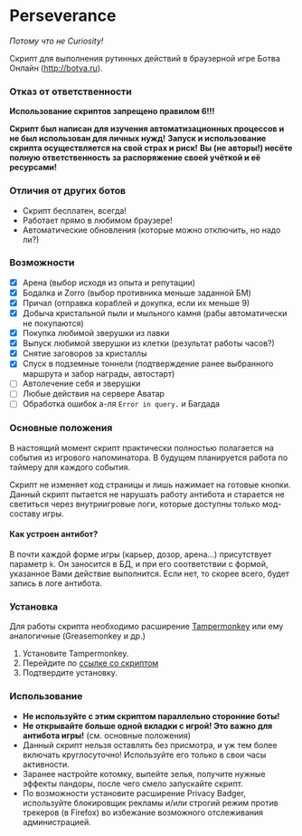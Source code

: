 # Perseverance
*Потому что не Curiosity!*

Скрипт для выполнения рутинных действий в браузерной игре Ботва Онлайн (http://botva.ru).

### Отказ от ответственности
**Использование скриптов запрещено правилом 6!!!**

**Скрипт был написан для изучения автоматизационных процессов и не был использован для личных нужд!**
**Запуск и использование скрипта осуществляется на свой страх и риск!**
**Вы (не авторы!) несёте полную ответственность за распоряжение своей учёткой и её ресурсами!**

### Отличия от других ботов
- Скрипт бесплатен, всегда!
- Работает прямо в любимом браузере!
- Автоматические обновления (которые можно отключить, но надо ли?)

### Возможности
- [x] Арена (выбор исходя из опыта и репутации)
- [x] Бодалка и Zorro (выбор противника меньше заданной БМ)
- [x] Причал (отправка кораблей и докупка, если их меньше 9)
- [x] Добыча кристальной пыли и мыльного камня (рабы автоматически не покупаются)
- [x] Покупка любимой зверушки из лавки
- [x] Выпуск любимой зверушки из клетки (результат работы часов?)
- [x] Снятие заговоров за кристаллы
- [x] Спуск в подземные тоннели (подтверждение ранее выбранного маршрута и забор награды, автостарт)
- [ ] Автолечение себя и зверушки
- [ ] Любые действия на сервере Аватар
- [ ] Обработка ошибок а-ля `Error in query.` и Багдада

### Основные положения
В настоящий момент скрипт практически полностью полагается на события из игрового напоминатора.
В будущем планируется работа по таймеру для каждого события.

Скрипт не изменяет код страницы и лишь нажимает на готовые кнопки.
Данный скрипт пытается не нарушать работу антибота и старается не светиться через внутриигровые логи, которые доступны только мод-составу игры.

#### Как устроен антибот?
В почти каждой форме игры (карьер, дозор, арена...) присутствует параметр `k`. Он заносится в БД, и при его соответствии с формой, указанное Вами действие выполнится.
Если нет, то скорее всего, будет запись в логе антибота.

### Установка
Для работы скрипта необходимо расширение [Tampermonkey](https://www.tampermonkey.net) или ему аналогичные (Greasemonkey и др.)
1. Установите Tampermonkey.
2. Перейдите по [ссылке со скриптом](https://github.com/BotvaPerseverance/Perseverance/raw/master/Perseverance.user.js)
3. Подтвердите установку.

### Использование
- **Не используйте с этим скриптом параллельно сторонние боты!**
- **Не открывайте больше одной вкладки с игрой! Это важно для антибота игры!** (см. основные положения)
- Данный скрипт нельзя оставлять без присмотра, и уж тем более включать круглосуточно! Используйте его только в свои часы активности.
- Заранее настройте котомку, выпейте зелья, получите нужные эффекты пандоры, после чего смело запускайте скрипт.
- По возможности установите расширение Privacy Badger, используйте блокировщик рекламы и/или строгий режим против трекеров (в Firefox) во избежание возможного отслеживания администрацией.
